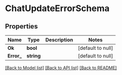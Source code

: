 # ChatUpdateErrorSchema

## Properties
Name | Type | Description | Notes
------------ | ------------- | ------------- | -------------
**Ok** | **bool** |  | [default to null]
**Error_** | **string** |  | [default to null]

[[Back to Model list]](../README.md#documentation-for-models) [[Back to API list]](../README.md#documentation-for-api-endpoints) [[Back to README]](../README.md)


